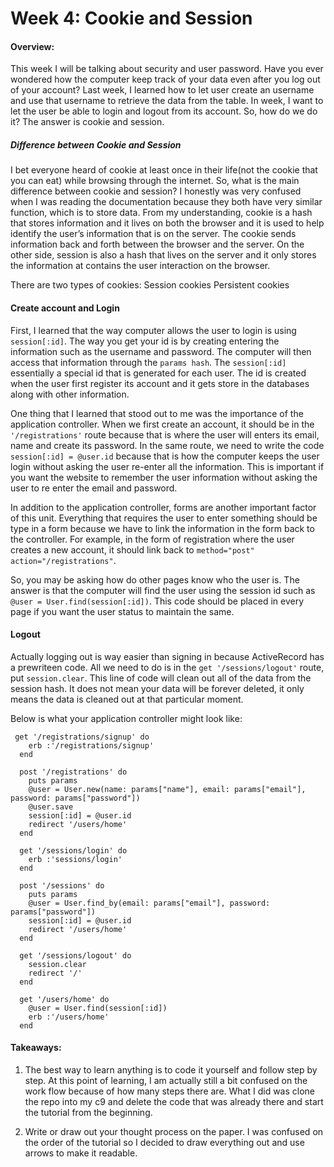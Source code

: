 # Week 4: Cookie and Session

#### Overview:

This week I will be talking about security and user password. Have you ever wondered how the computer keep track of your data even after you log out of your account? Last week, I learned how to let user create an username and use that username to retrieve the data from the table. In week, I want to let the user be able to login and logout from its account. So, how do we do it? The answer is cookie and session. 

##### Difference between Cookie and Session

I bet everyone heard of cookie at least once in their life(not the cookie that you can eat) while browsing through the internet. So, what is the main difference between cookie and session? I honestly was very confused when I was reading the documentation because they both have very similar function, which is to store data. From my understanding, cookie is a hash that stores information and it lives on both the browser and it is used to help identify the user’s information that is on the server. The cookie sends information back and forth between the browser and the server. On the other side, session is also a hash that lives on the server and it only stores the information at contains the user interaction on the browser. 

There are two types of cookies:
Session cookies
Persistent cookies

#### Create account and Login

First, I learned that the way computer allows the user to login is using `session[:id]`. The way you get your id is by creating entering the information such as the username and password. The computer will then access that information through the `params hash`. The `session[:id]` essentially a special id that is generated for each user. The id is created when the user first register its account and it gets store in the databases along with other information.

One thing that I learned that stood out to me was the importance of the application controller. When we first create an account, it should be in the `'/registrations'` route because that is where the user will enters its email, name and create its password. In the same route, we need to write the code `session[:id] = @user.id` because that is how the computer keeps the user login without asking the user re-enter all the information. This is important if you want the website to remember the user information without asking the user to re enter the email and password. 

In addition to the application controller, forms are another important factor of this unit. Everything that requires the user to enter something should be type in a form because we have to link the information in the form back to the controller. For example, in the form of registration where the user creates a new account, it should link back to `method="post" action="/registrations"`. 

So, you may be asking how do other pages know who the user is. The answer is that the computer will find the user using the session id such as ` @user = User.find(session[:id])`. This code should be placed in every page if you want the user status to maintain the same. 

#### Logout

Actually logging out is way easier than signing in because ActiveRecord has a prewriteen code. All we need to do is in the `get '/sessions/logout'` route, put `session.clear`. This line of code will clean out all of the data from the session hash. It does not mean your data will be forever deleted, it only means the data is cleaned out at that particular moment.

Below is what your application controller might look like:
```
 get '/registrations/signup' do
    erb :'/registrations/signup'
  end

  post '/registrations' do
    puts params
    @user = User.new(name: params["name"], email: params["email"], password: params["password"])
    @user.save
    session[:id] = @user.id
    redirect '/users/home'
  end

  get '/sessions/login' do
    erb :'sessions/login'
  end

  post '/sessions' do
    puts params
    @user = User.find_by(email: params["email"], password: params["password"])
    session[:id] = @user.id
    redirect '/users/home'
  end

  get '/sessions/logout' do
    session.clear
    redirect '/'
  end

  get '/users/home' do
    @user = User.find(session[:id])
    erb :'/users/home'
  end
  ```

#### Takeaways:
1. The best way to learn anything is to code it yourself and follow step by step. At this point of learning, I am actually still a bit confused on the work flow because of how many steps there are. What I did was clone the repo into my c9 and delete the code that was already there and start the tutorial from the beginning. 

2. Write or draw out your thought process on the paper. I was confused on the order of the tutorial so I decided to draw everything out and use arrows to make it readable. 
